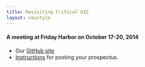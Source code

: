 ```yaml
---
title: Revisiting Critical GIS
layout: newstyle
---
```


#### A meeting at Friday Harbor on October 17-20, 2014


* Our [GitHub site](https://github.com/RevisitingCriticalGIS/)
* [Instructions](http://revisitingcriticalgis.github.io/prospectus.html) for posting your prospectus.

